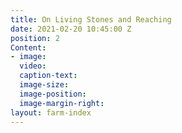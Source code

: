 ```yaml
---
title: On Living Stones and Reaching
date: 2021-02-20 10:45:00 Z
position: 2
Content:
- image: 
  video: 
  caption-text: 
  image-size: 
  image-position: 
  image-margin-right: 
layout: farm-index
---
```



